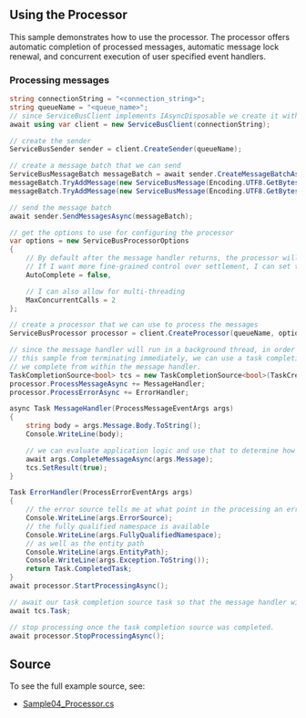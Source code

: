 ## Using the Processor

This sample demonstrates how to use the processor. The processor offers automatic completion of processed messages, automatic message lock renewal, and concurrent execution of user specified event handlers.

### Processing messages

```C# Snippet:ServiceBusProcessMessages
string connectionString = "<connection_string>";
string queueName = "<queue_name>";
// since ServiceBusClient implements IAsyncDisposable we create it with "await using"
await using var client = new ServiceBusClient(connectionString);

// create the sender
ServiceBusSender sender = client.CreateSender(queueName);

// create a message batch that we can send
ServiceBusMessageBatch messageBatch = await sender.CreateMessageBatchAsync();
messageBatch.TryAddMessage(new ServiceBusMessage(Encoding.UTF8.GetBytes("First")));
messageBatch.TryAddMessage(new ServiceBusMessage(Encoding.UTF8.GetBytes("Second")));

// send the message batch
await sender.SendMessagesAsync(messageBatch);

// get the options to use for configuring the processor
var options = new ServiceBusProcessorOptions
{
    // By default after the message handler returns, the processor will complete the message
    // If I want more fine-grained control over settlement, I can set this to false.
    AutoComplete = false,

    // I can also allow for multi-threading
    MaxConcurrentCalls = 2
};

// create a processor that we can use to process the messages
ServiceBusProcessor processor = client.CreateProcessor(queueName, options);

// since the message handler will run in a background thread, in order to prevent
// this sample from terminating immediately, we can use a task completion source that
// we complete from within the message handler.
TaskCompletionSource<bool> tcs = new TaskCompletionSource<bool>(TaskCreationOptions.RunContinuationsAsynchronously);
processor.ProcessMessageAsync += MessageHandler;
processor.ProcessErrorAsync += ErrorHandler;

async Task MessageHandler(ProcessMessageEventArgs args)
{
    string body = args.Message.Body.ToString();
    Console.WriteLine(body);

    // we can evaluate application logic and use that to determine how to settle the message.
    await args.CompleteMessageAsync(args.Message);
    tcs.SetResult(true);
}

Task ErrorHandler(ProcessErrorEventArgs args)
{
    // the error source tells me at what point in the processing an error occurred
    Console.WriteLine(args.ErrorSource);
    // the fully qualified namespace is available
    Console.WriteLine(args.FullyQualifiedNamespace);
    // as well as the entity path
    Console.WriteLine(args.EntityPath);
    Console.WriteLine(args.Exception.ToString());
    return Task.CompletedTask;
}
await processor.StartProcessingAsync();

// await our task completion source task so that the message handler will be invoked at least once.
await tcs.Task;

// stop processing once the task completion source was completed.
await processor.StopProcessingAsync();
```

## Source

To see the full example source, see:

* [Sample04_Processor.cs](https://github.com/Azure/azure-sdk-for-net/blob/master/sdk/servicebus/Azure.Messaging.ServiceBus/tests/Samples/Sample04_Processor.cs)
